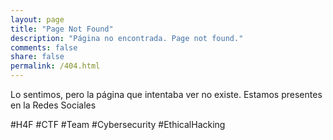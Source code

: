```yaml
---
layout: page
title: "Page Not Found"
description: "Página no encontrada. Page not found."
comments: false
share: false
permalink: /404.html
---  
```


Lo sentimos, pero la página que intentaba ver no existe. Estamos presentes en la Redes Sociales 

\#H4F \#CTF \#Team \#Cybersecurity \#EthicalHacking

<figure>
 <img src="{{ "/images/logo.png" }}" alt="" style="display:block;margin:auto;">
</figure>
